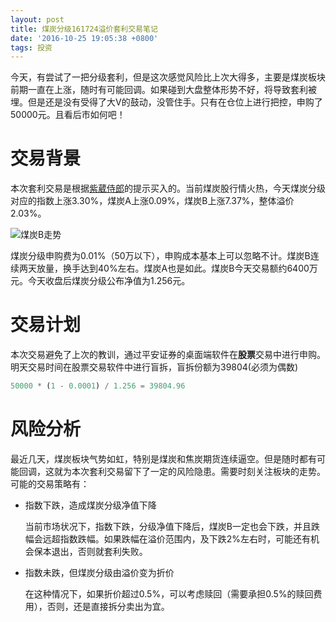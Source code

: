 ```yaml
---
layout: post
title: 煤炭分级161724溢价套利交易笔记
date: '2016-10-25 19:05:38 +0800'
tags: 投资
---
```


今天，有尝试了一把分级套利，但是这次感觉风险比上次大得多，主要是煤炭板块前期一直在上涨，随时有可能回调。如果碰到大盘整体形势不好，将导致套利被埋。但是还是没有受得了大V的鼓动，没管住手。只有在仓位上进行把控，申购了50000元。且看后市如何吧！

# 交易背景

本次套利交易是根据[紫葳侍郎](https://xueqiu.com/ziweishilang)的提示买入的。当前煤炭股行情火热，今天煤炭分级对应的指数上涨3.30%，煤炭A上涨0.09%，煤炭B上涨7.37%，整体溢价2.03%。

![煤炭B走势](http://ooo.0o0.ooo/2016/10/26/580ff341cad5e.png)

煤炭分级申购费为0.01%（50万以下），申购成本基本上可以忽略不计。煤炭B连续两天放量，换手达到40%左右。煤炭A也是如此。煤炭B今天交易额约6400万元。今天收盘后煤炭分级公布净值为1.256元。

# 交易计划

本次交易避免了上次的教训，通过平安证券的桌面端软件在**股票**交易中进行申购。明天交易时间在股票交易软件中进行盲拆，盲拆份额为39804(必须为偶数)

```python
50000 * (1 - 0.0001) / 1.256 = 39804.96
```

# 风险分析

最近几天，煤炭板块气势如虹，特别是煤炭和焦炭期货连续逼空。但是随时都有可能回调，这就为本次套利交易留下了一定的风险隐患。需要时刻关注板块的走势。可能的交易策略有：

- 指数下跌，造成煤炭分级净值下降

  当前市场状况下，指数下跌，分级净值下降后，煤炭B一定也会下跌，并且跌幅会远超指数跌幅。如果跌幅在溢价范围内，及下跌2%左右时，可能还有机会保本退出，否则就套利失败。

- 指数未跌，但煤炭分级由溢价变为折价

  在这种情况下，如果折价超过0.5%，可以考虑赎回（需要承担0.5%的赎回费用），否则，还是直接拆分卖出为宜。
